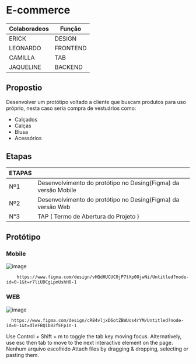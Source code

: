 # E-commerce

| Colaboradeos | Função |
| ------------ | ------ |
| ERICK | DESIGN |
| LEONARDO | FRONTEND |
| CAMILLA | TAB |
| JAQUELINE | BACKEND |

## Propostio 

Desenvolver um protótipo voltado a cliente que buscam produtos para uso próprio, nesta caso seria compra de vestuários como:
* Calçados
* Calças
* Blusa
* Acessórios

## Etapas

| ETAPAS | |
| ---- | ---- |
| Nº1 | Desenvolvimento do protótipo no Desing(Figma) da versão Mobile |
| Nº2 | Desenvolvimento do protótipo no Desing(Figma) da versão Web | 
| N°3 | TAP ( Termo de Abertura do Projeto ) | 


## Protótipo

### Mobile

  ![image](https://github.com/user-attachments/assets/c5794946-465d-4846-9503-0f6de0150aed)

```
    https://www.figma.com/design/vHQdHUCUC0jP7tXp0OjwNi/Untitled?node-id=0-1&t=r7liUDCgLpmUshH8-1
```

### WEB

  ![image](https://github.com/user-attachments/assets/af7b7498-95e4-4216-bf7e-f9fb9316687e)


```
  https://www.figma.com/design/cR84vljxD6otZBWUos4rYM/Untitled?node-id=0-1&t=dleFBQib82fEFp1n-1
```

Use Control + Shift + m to toggle the tab key moving focus. Alternatively, use esc then tab to move to the next interactive element on the page.
Nenhum arquivo escolhido
Attach files by dragging & dropping, selecting or pasting them.
